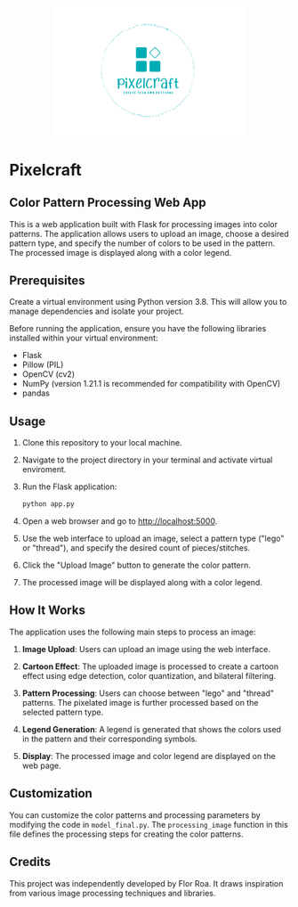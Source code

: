 
<div align="center">
  <img src="static/assets/pixelcraft_logo.png" alt="Project Logo" width="350" />
</div>

# Pixelcraft
## Color Pattern Processing Web App

This is a web application built with Flask for processing images into color patterns. The application allows users to upload an image, choose a desired pattern type, and specify the number of colors to be used in the pattern. The processed image is displayed along with a color legend.

## Prerequisites
Create a virtual environment using Python version 3.8. This will allow you to manage dependencies and isolate your project.

Before running the application, ensure you have the following libraries installed within your virtual environment:

* Flask
* Pillow (PIL)
* OpenCV (cv2)
* NumPy (version 1.21.1 is recommended for compatibility with OpenCV)
* pandas

## Usage

1. Clone this repository to your local machine.

2. Navigate to the project directory in your terminal and activate virtual enviroment.

3. Run the Flask application:

   ```bash
   python app.py
   ```

4. Open a web browser and go to [http://localhost:5000](http://localhost:5000).

5. Use the web interface to upload an image, select a pattern type ("lego" or "thread"), and specify the desired count of pieces/stitches.

6. Click the "Upload Image" button to generate the color pattern.

7. The processed image will be displayed along with a color legend.

## How It Works

The application uses the following main steps to process an image:

1. **Image Upload**: Users can upload an image using the web interface.

2. **Cartoon Effect**: The uploaded image is processed to create a cartoon effect using edge detection, color quantization, and bilateral filtering.

3. **Pattern Processing**: Users can choose between "lego" and "thread" patterns. The pixelated image is further processed based on the selected pattern type.

4. **Legend Generation**: A legend is generated that shows the colors used in the pattern and their corresponding symbols.

5. **Display**: The processed image and color legend are displayed on the web page.

## Customization

You can customize the color patterns and processing parameters by modifying the code in `model_final.py`. The `processing_image` function in this file defines the processing steps for creating the color patterns.

## Credits

This project was independently developed by Flor Roa. It draws inspiration from various image processing techniques and libraries.
